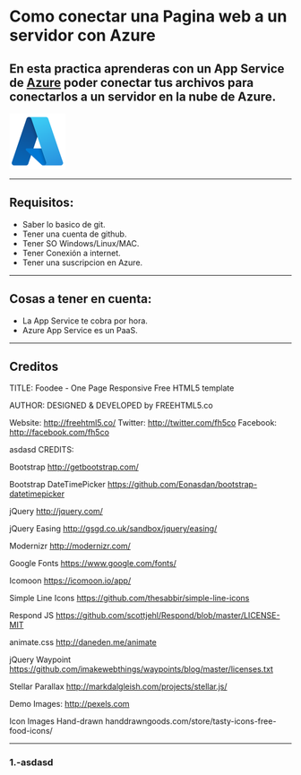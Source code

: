 # **Como conectar una Pagina web a un servidor con Azure**

## **En esta practica aprenderas con un App Service de [Azure](https://portal.azure.com/#home) poder conectar tus archivos para conectarlos a un servidor en la nube de Azure.**
![Logo de Azure](imagenes/azure.png)

---------
## Requisitos:
- Saber lo basico de git.
- Tener una cuenta de github.
- Tener SO Windows/Linux/MAC.
- Tener Conexión a internet.
- Tener una suscripcion en Azure.
----------
## Cosas a tener en cuenta:
- La App Service te cobra por hora.
- Azure App Service es un PaaS.
-----
## Creditos
TITLE: 
Foodee - One Page Responsive Free HTML5 template

AUTHOR:
DESIGNED & DEVELOPED by FREEHTML5.co

Website: http://freehtml5.co/
Twitter: http://twitter.com/fh5co
Facebook: http://facebook.com/fh5co

asdasd
CREDITS:

Bootstrap
http://getbootstrap.com/

Bootstrap DateTimePicker
https://github.com/Eonasdan/bootstrap-datetimepicker

jQuery
http://jquery.com/

jQuery Easing
http://gsgd.co.uk/sandbox/jquery/easing/

Modernizr
http://modernizr.com/

Google Fonts
https://www.google.com/fonts/

Icomoon
https://icomoon.io/app/

Simple Line Icons
https://github.com/thesabbir/simple-line-icons

Respond JS
https://github.com/scottjehl/Respond/blob/master/LICENSE-MIT

animate.css
http://daneden.me/animate

jQuery Waypoint
https://github.com/imakewebthings/waypoints/blog/master/licenses.txt

Stellar Parallax
http://markdalgleish.com/projects/stellar.js/

Demo Images:
http://pexels.com

Icon Images Hand-drawn
handdrawngoods.com/store/tasty-icons-free-food-icons/

--------------------
### 1.-asdasd



